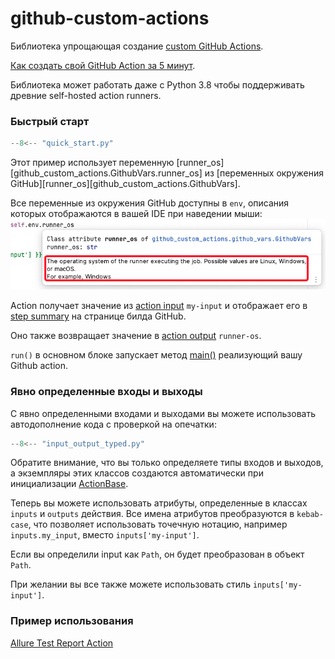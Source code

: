 # github-custom-actions

Библиотека упрощающая создание
[custom GitHub Actions](https://docs.github.com/en/actions/creating-actions/about-custom-actions).

[Как создать свой GitHub Action за 5 минут](https://sorokin.engineer/posts/ru/github-custom-actions.html).

Библиотека может работать даже с Python 3.8 чтобы поддерживать древние self-hosted action runners.

### Быстрый старт

```python
--8<-- "quick_start.py"
```

Этот пример использует переменную [runner_os][github_custom_actions.GithubVars.runner_os] из 
[переменных окружения GitHub][runner_os][github_custom_actions.GithubVars]. 

Все переменные из окружения GitHub доступны в `env`, 
описания которых отображаются в вашей IDE при наведении мыши:
![var_ide_hover_docstring.jpg](images/var_ide_hover_docstring.jpg)

Action получает значение из [action input](inputs) `my-input` и отображает его 
в [step summary](summary) на странице билда GitHub.

Оно также возвращает значение в [action output](outputs) `runner-os`.

`run()` в основном блоке запускает метод [main()](main) реализующий вашу Github action.

### Явно определенные входы и выходы

С явно определенными входами и выходами вы можете использовать автодополнение кода с проверкой на опечатки:

```python
--8<-- "input_output_typed.py"
```

Обратите внимание, что вы только определяете типы входов и выходов, а экземпляры этих классов создаются автоматически
при инициализации [ActionBase](base).

Теперь вы можете использовать атрибуты, определенные в классах `inputs` и `outputs` действия. 
Все имена атрибутов преобразуются в `kebab-case`, что позволяет использовать точечную нотацию, например `inputs.my_input`, 
вместо `inputs['my-input']`.

Если вы определили input как `Path`, он будет преобразован в объект `Path`.

При желании вы все также можете использовать стиль `inputs['my-input']`.

### Пример использования

[Allure Test Report Action](https://github.com/andgineer/allure-report/blob/main/src/allure_generate.py)

